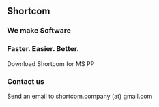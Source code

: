 ## Shortcom
### We make Software
### Faster. Easier. Better.

Download Shortcom for MS PP

### Contact us
Send an email to shortcom.company (at) gmail.com
